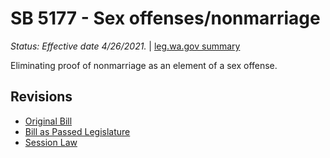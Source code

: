 # SB 5177 - Sex offenses/nonmarriage
*Status: Effective date 4/26/2021.* | [leg.wa.gov summary](https://app.leg.wa.gov/billsummary?BillNumber=5177&Year=2021)

Eliminating proof of nonmarriage as an element of a sex offense.

## Revisions
* [Original Bill](1/)
* [Bill as Passed Legislature](1/)
* [Session Law](1/)